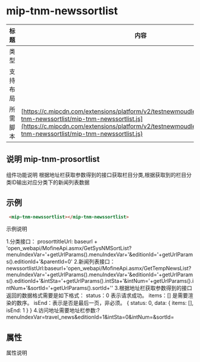 # mip-tnm-newssortlist

标题|内容
----|----
类型|
支持布局|
所需脚本| [https://c.mipcdn.com/extensions/platform/v2/testnewmoudle7.no2.35nic.com/mip-tnm-newssortlist/mip-tnm-newssortlist.js](https://c.mipcdn.com/extensions/platform/v2/testnewmoudle7.no2.35nic.com/mip-tnm-newssortlist/mip-tnm-newssortlist.js)

## 说明 mip-tnm-prosortlist

组件功能说明 根据地址栏获取参数得到的接口获取栏目分类,根据获取到的栏目分类ID输出对应分类下的新闻列表数据

## 示例
```html
 <mip-tnm-newssortlist></mip-tnm-newssortlist>
````
示例说明

1.分类接口：
 prosorttitleUrl: baseurl + 'open_webapi/MofineApi.asmx/GetSysNMSortList?menuIndexVar='+getUrlParams().menuIndexVar+'&editionId='+getUrlParams().editionId+'&parentId=0'
2.新闻列表接口：
 newssortlistUrl:baseurl+'open_webapi/MofineApi.asmx/GetTempNewsList?menuIndexVar='+getUrlParams().menuIndexVar+'&editionId='+getUrlParams().editionId+'&intSta='+getUrlParams().intSta+'&intNum='+getUrlParams().intNum+'&sortId='+getUrlParams().sortId+''
3.根据地址栏获取参数得到的接口返回的数据格式需要是如下格式：
       status：0 表示请求成功。
       items：[] 是需要渲染的数序。
       isEnd：表示是否是最后一页，非必须。
       {
            status: 0,
            data: {
                items: [],
                isEnd: 1
            }
       }
4.访问地址需要地址栏参数:?menuIndexVar=travel_news&editionId=1&intSta=0&intNum=&sortId=

## 属性

属性说明
